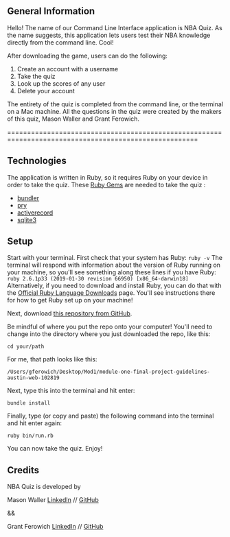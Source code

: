 ## General Information
Hello! The name of our Command Line Interface application is NBA Quiz. As the name suggests, this application lets users test their NBA knowledge directly from the command line. Cool! 

After downloading the game, users can do the following:

  1. Create an account with a username
  2. Take the quiz 
  3. Look up the scores of any user
  4. Delete your account
  
The entirety of the quiz is completed from the command line, or the terminal on a Mac machine. All the questions in the quiz were created by the makers of this quiz, Mason Waller and Grant Ferowich. 

======================================================================================================

## Technologies 

The application is written in Ruby, so it requires Ruby on your device in order to take the quiz. These [Ruby Gems](https://rubygems.org/) are needed to take the quiz : 

- [bundler](https://rubygems.org/gems/bundler)
- [pry](https://rubygems.org/gems/pry)
- [activerecord](https://rubygems.org/gems/activerecord)
- [sqlite3](https://rubygems.org/gems/sqlite3)

## Setup

Start with your terminal. First check that your system has Ruby: 
```ruby -v```
The terminal will respond with information about the version of Ruby running on your machine, so you'll see something along these lines if you have Ruby: 
```ruby 2.6.1p33 (2019-01-30 revision 66950) [x86_64-darwin18]```
Alternatively, if you need to download and install Ruby, you can do that with the [Official Ruby Language Downloads](https://www.ruby-lang.org/en/downloads/) page. You'll see instructions there for how to get Ruby set up on your machine! 

Next, download [this repository from GitHub](https://github.com/masonwaller/module-one-final-project-guidelines-austin-web-102819).

Be mindful of where you put the repo onto your computer! You'll need to change into the directory where you just downloaded the repo, like this: 

```cd your/path```

For me, that path looks like this: 

```/Users/gferowich/Desktop/Mod1/module-one-final-project-guidelines-austin-web-102819```

Next, type this into the terminal and hit enter: 

```bundle install```

Finally, type (or copy and paste) the following command into the terminal and hit enter again:

```ruby bin/run.rb``` 

You can now take the quiz. Enjoy! 

## Credits

NBA Quiz is developed by 

Mason Waller [LinkedIn](https://www.linkedin.com/in/mason-waller-49a087196/) // [GitHub](https://github.com/masonwaller)

&& 

Grant Ferowich [LinkedIn](https://www.linkedin.com/in/gferowich) // [GitHub](https://github.com/Clariti23)
